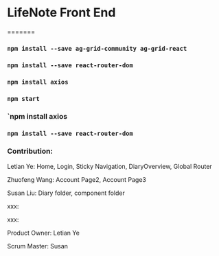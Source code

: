 # LifeNote Front End

=======
### `npm install --save ag-grid-community ag-grid-react`

### `npm install --save react-router-dom`

### `npm install axios`

### `npm start`

### `npm install axios

### `npm install --save react-router-dom`

### Contribution:

Letian Ye: Home, Login, Sticky Navigation, DiaryOverview, Global Router

Zhuofeng Wang: Account Page2, Account Page3

Susan Liu: Diary folder, component folder

xxx:

xxx:



Product Owner: Letian Ye

Scrum Master: Susan

